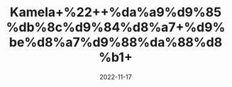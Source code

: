 ---
title: 'Kamela+%22++%da%a9%d9%85%db%8c%d9%84%d8%a7+%d9%be%d8%a7%d9%88%da%88%d8%b1+'
date: '2022-11-17' 
metatag: '' 
inventory: '0' 
draft: false 
# meta description 
shortDescripton: 'Kumkum+Powder+%22+People+take+kamala+for+getting+rid+of+tapeworms+in+the+intestine.'
description: 'Powder+%d9%be%d8%a7%d9%88%da%88%d8%b1'
longdescription: ''
tags: ''
brand: ''
subCategory: ''
unit: '10 gm-Pk'
sellCount: '0'
featured: True
# product Price
price: '30.0'
# Product Short Description
shortDescription: 'Kumkum+Powder+%22+People+take+kamala+for+getting+rid+of+tapeworms+in+the+intestine.'
productID: '1D5F1E24-9E24-ED11-9968-005056B3A416'
type: 'products'
category: 'Powder+%d9%be%d8%a7%d9%88%da%88%d8%b1' 
thumnailproduct: 'https://eraconnect.blob.core.windows.net/product-images/aminsaddiquidawakhana/1D5F1E24-9E24-ED11-9968-005056B3A416.webp' 
images:
  - image: 'https://eraconnect.blob.core.windows.net/product-images/aminsaddiquidawakhana/1D5F1E24-9E24-ED11-9968-005056B3A416.webp'  
Variants:
---